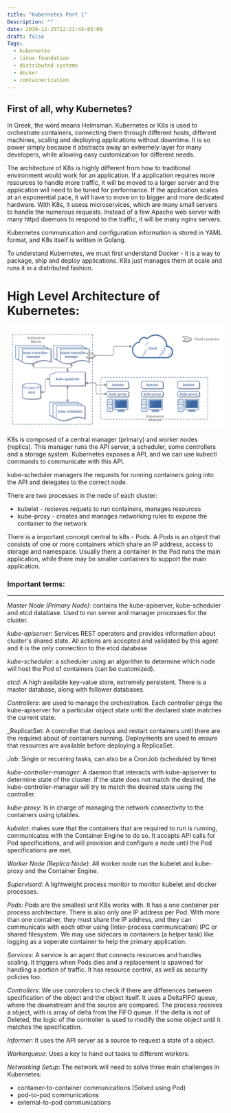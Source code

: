 ```yaml
---
title: "Kubernetes Part 1"
Description: ""
date: 2018-12-25T12:21:43-05:00
draft: false
Tags:
  - kubernetes
  - linux foundation
  - distributed systems
  - docker
  - containerization
---
```


## First of all, why Kubernetes?
In Greek, the word means Helmsman.
Kubernetes or K8s is used to orchestrate containers, connecting them through different hosts, different machines, scaling and deploying applications without downtime. It is so power simply because it abstracts away an extremely layer for many developers, while allowing easy customization for different needs. 

The architecture of K8s is highly different from how to traditional environment would work for an application. If a application requires more resources to handle more traffic, it will be moved to a larger server and the application will need to be tuned for performance. If the application scales at an exponential pace, it will have to move on to bigger and more dedicated hardware. With K8s, it usess microservices, which are many small servers to handle the numerous requests. Instead of a few Apache web server with many httpd daemons to respond to the traffic, it will be many nginx servers.

Kubernetes communication and configuration information is stored in YAML format, and K8s itself is written in Golang.

To understand Kubernetes, we must first understand Docker - it is a way to package, ship and deploy applications. K8s just manages them at scale and runs it in a distributed fashion.

# High Level Architecture of Kubernetes:

![Image of Working](https://raw.githubusercontent.com/roberthluo/roberthluo.com/master/static/img/blog/kubernetes-series/kubernetes-architecture.png)


K8s is composed of a central manager (primary) and worker nodes (replica). This manager runs the API server, a scheduler, some controllers and a storage system.
Kubernetes exposes a API, and we can use kubectl commands to communicate with this API.

kube-scheduler managers the requests for running containers going into the API and delegates to the correct node.

There are two processes in the node of each cluster:

* kubelet - recieves requets to run containers, manages resources
* kube-proxy - creates and manages networking rules to expose the container to the network

There is a important concept central to k8s - Pods. A Pods is an object that consists of one or more containers which share an IP address, access to storage and namespace. Usually there a container in the Pod runs the main application, while there may be smaller containers to support the main application.

### Important terms:
------------

_Master Node (Primary Node)_:
contains the kube-apiserver, kube-scheduler and etcd database. Used to run server and manager processes for the cluster.

_kube-apiserver_:
Services REST operators and provides information about cluster's shared state. All actions are accepted and validated by this agent and it is the only connection to the etcd database

_kube-scheduler_:
a scheduler using an algorithm to determine which node will host the Pod of containers (can be customized).

_etcd_:
A high available key-value store, extremely persistent. There is a master database, along with follower databases.

_Controllers_:
are used to manage the orchestration. Each controller pings the kube-apiserver for a particular object state until the declared state matches the current state.

_ReplicatSet:
A controller that deploys and restart containers until there are the required about of containers running. Deployments are used to ensure that resources are available before deploying a ReplicaSet.

_Job_:
Single or recurring tasks, can also be a CronJob (scheduled by time)

_kube-controller-manager_:
A daemon that interacts with kube-apiserver to determine state of the cluster. if the state does not match the desired, the kube-controller-manager will try to match the desired state using the controller.

_kube-proxy_:
Is in charge of managing the network connectivity to the containers using iptables.

_kubelet_:
makes sure that the containers that are required to run is running, communicates with the Container Engine to do so. It accepts API calls for Pod specifications, and will provision and configure a node until the Pod specifications are met.

_Worker Node (Replica Node)_:
All worker node run the kubelet and kube-proxy and the Container Engine.

_Supervisord_:
A lightweight process monitor to monitor kubelet and docker processes.

_Pods_:
Pods are the smallest unit K8s works with. It has a one container per process architecture. There is also only one IP address per Pod. With more than one container, they must share the IP address, and they can communicate with each other using (Inter-process communication) IPC or shared filesystem. We may use sidecars in containers (a helper task) like logging as a seperate container to help the primary application.

_Services_:
A service is an agent that connects resources and handles scaling. It triggers when Pods dies and a replacement is spawned for handling a portion of traffic.
It has resource control, as well as security policies too.

_Controllers_:
We use controlers to check if there are differences between specification of the object and the object itself. It uses a DeltaFIFO queue, where the downstream and the source are compared. The process receives a object, with is array of delta from the FIFO queue. If the delta is not of Deleted, the logic of the controller is used to modify the some object until it matches the specification.

_Informer_:
It uses the API server as a source to request a state of a object.

_Workerqueue_:
Uses a key to hand out tasks to different workers.

_Networking Setup_:
The network will need to solve three main challenges in Kubernetes:

* container-to-container communications (Solved using Pod)
* pod-to-pod communications
* external-to-pod communications

